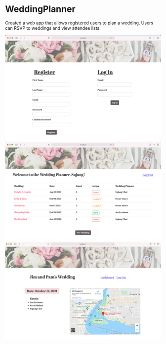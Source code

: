 # WeddingPlanner
Created a web app that allows registered users to plan a wedding. Users can RSVP to weddings and view attendee lists.

![](images/wedding1.png)
![](wedding4.png)
![](images/wedding3.png)
